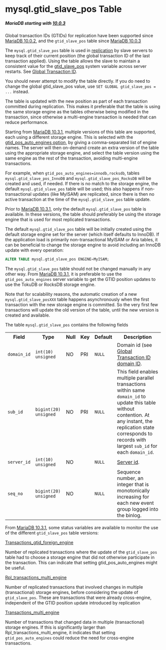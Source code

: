 # mysql.gtid_slave_pos Table

##### MariaDB starting with [10.0.3](/kb/en/mariadb-1003-release-notes/)

Global transaction IDs (GTIDs) for replication have been supported since [MariaDB 10.0.2](/kb/en/mariadb-1002-release-notes/), and the `gtid_slave_pos` table since [MariaDB 10.0.3](/kb/en/mariadb-1003-release-notes/)

The `mysql.gtid_slave_pos` table is used in [replication](/replication/) by slave servers to keep track of their current position (the global transaction ID of the last transaction applied). Using the table allows the slave to maintain a consistent value for the [gtid_slave_pos](/kb/en/global-transaction-id/#gtid_slave_pos) system variable across server restarts. See [Global Transaction ID](/kb/en/global-transaction-id/).

You should never attempt to modify the table directly. If you do need to change the global gtid_slave_pos value, use `SET GLOBAL gtid_slave_pos = ...` instead.

The table is updated with the new position as part of each transaction
committed during replication. This makes it preferable that the table is
using the same storage engine as the tables otherwise being modified in the
transaction, since otherwise a multi-engine transaction is needed that can
reduce performance.

Starting from [MariaDB 10.3.1](/kb/en/mariadb-1031-release-notes/), multiple versions of this table are supported,
each using a different storage engine. This is selected with the
[gtid_pos_auto_engines option](/kb/en/global-transaction-id/#gtid_pos_auto_engines), by giving a comma-separated list of engine
names. The server will then on-demand create an extra version of the table
using the appropriate storage engine, and select the table version using the
same engine as the rest of the transaction, avoiding multi-engine
transactions.

For example, when `gtid_pos_auto_engines=innodb,rocksdb`, tables
`mysql.gtid_slave_pos_InnoDB` and `mysql.gtid_slave_pos_RocksDB` will be created
and used, if needed. If there is no match to the storage engine, the
default `mysql.gtid_slave_pos` table will be used; this also happens if
non-transactional updates (like MyISAM) are replicated, since there is then
no active transaction at the time of the `mysql.gtid_slave_pos` table update.

Prior to [MariaDB 10.3.1](/kb/en/mariadb-1031-release-notes/), only the default `mysql.gtid_slave_pos` table is
available. In these versions, the table should preferably be using the
storage engine that is used for most replicated transactions.

The default `mysql.gtid_slave_pos` table will be initially created using the
default storage engine set for the server (which itself defaults to InnoDB).
If the application load is primarily non-transactional MyISAM or Aria
tables, it can be beneficial to change the storage engine to avoid including
an InnoDB update with every operation:

```sql
ALTER TABLE mysql.gtid_slave_pos ENGINE=MyISAM;
```

The `mysql.gtid_slave_pos` table should not be changed manually in any other
way. From [MariaDB 10.3.1](/kb/en/mariadb-1031-release-notes/), it is preferable to use the `gtid_pos_auto_engines`
server variable to get the GTID position updates to use the TokuDB or
RocksDB storage engine.

Note that for scalability reasons, the automatic creation of a new
`mysql.gtid_slave_posXXX` table happens asynchronously when the first
transaction with the new storage engine is committed. So the very first few
transactions will update the old version of the table, until the new version
is created and available.

The table `mysql.gtid_slave_pos` contains the following fields

<table><tbody><tr><th>Field</th><th>Type</th><th>Null</th><th>Key</th><th>Default</th><th>Description</th></tr>
<tr><td><code>domain_id</code></td><td><code>int(10) unsigned</code></td><td>NO</td><td>PRI</td><td><code>NULL</code></td><td>Domain id (see <a href="/kb/en/global-transaction-id/#the-domain-id">Global Transaction ID domain ID</a>.</td></tr>
<tr><td><code>sub_id</code></td><td><code>bigint(20) unsigned</code></td><td>NO</td><td>PRI</td><td><code>NULL</code></td><td>This field enables multiple parallel transactions within same <code>domain_id</code> to update this table without contention. At any instant, the replication state corresponds to records with largest <code>sub_id</code> for each <code>domain_id</code>.</td></tr>
<tr><td><code>server_id</code></td><td><code>int(10) unsigned</code></td><td>NO</td><td></td><td><code>NULL</code></td><td><a href="/kb/en/global-transaction-id/#server_id">Server id</a>.</td></tr>
<tr><td><code>seq_no</code></td><td><code>bigint(20) unsigned</code></td><td>NO</td><td></td><td><code>NULL</code></td><td>Sequence number, an integer that is monotonically increasing for each new event group logged into the binlog.</td></tr>
</tbody></table>

From [MariaDB 10.3.1](/kb/en/mariadb-1031-release-notes/), some status variables are available to monitor the use
of the different `gtid_slave_pos` table versions:

[Transactions_gtid_foreign_engine](/kb/en/replication-and-binary-log-status-variables/#transactions_gtid_foreign_engine)

Number of replicated transactions where the update of the `gtid_slave_pos`
  table had to choose a storage engine that did not otherwise participate in
  the transaction. This can indicate that setting gtid_pos_auto_engines
  might be useful.

[Rpl_transactions_multi_engine](/kb/en/replication-and-binary-log-status-variables/#rpl_transactions_multi_engine)

Number of replicated transactions that involved changes in multiple
  (transactional) storage engines, before considering the update of
  `gtid_slave_pos`. These are transactions that were already cross-engine,
  independent of the GTID position update introduced by replication

[Transactions_multi_engine](/kb/en/replication-and-binary-log-status-variables/#transactions_multi_engine)

Number of transactions that changed data in multiple (transactional)
  storage engines. If this is significantly larger than
  Rpl_transactions_multi_engine, it indicates that setting
  `gtid_pos_auto_engines` could reduce the need for cross-engine transactions.